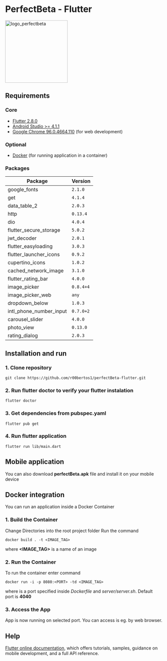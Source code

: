 # PerfectBeta - Flutter

<img src="https://i.imgur.com/aKSxfR5.png"  width="200px" alt="logo_perfectbeta"/>  

## Requirements

### Core
* [Flutter 2.8.0](https://docs.flutter.dev/get-started/install)
* [Android Studio >= 4.1.1](https://developer.android.com/studio)
* [Google Chrome 96.0.4664.110](https://www.google.com/intl/pl_pl/chrome/) (for web development)

### Optional
* [Docker](https://docs.docker.com/get-docker/) (for running application in a container)

### Packages
| Package  | Version |
| ------------- | ------------- |
| google_fonts  | `2.1.0`  |
| get  | `4.1.4`  |
| data_table_2  | `2.0.3`  |
| http  | `0.13.4`  |
| dio  | `4.0.4`  |
| flutter_secure_storage  | `5.0.2`  |
| jwt_decoder  | `2.0.1`  |
| flutter_easyloading  | `3.0.3`  |
| flutter_launcher_icons  | `0.9.2`  |
| cupertino_icons  | `1.0.2`  |
| cached_network_image  | `3.1.0`  |
| flutter_rating_bar  | `4.0.0`  |
| image_picker  | `0.8.4+4`  |
| image_picker_web  | `any`  |
| dropdown_below  | `1.0.3`  |
| intl_phone_number_input  | `0.7.0+2`  |
| carousel_slider  | `4.0.0`  |
| photo_view  | `0.13.0`  |
| rating_dialog  | `2.0.3`  |

## Installation and run

### 1. Clone repository

````
git clone https://github.com/r00bertos1/perfectBeta-flutter.git
````

### 2. Run flutter doctor to verify your flutter instalation

````
flutter doctor
````

### 3. Get dependencies from pubspec.yaml

````
flutter pub get
````

### 4. Run flutter application

````
flutter run lib/main.dart
````

## Mobile application
You can also download **perfectBeta.apk** file and install it on your mobile device

## Docker integration
You can run an application inside a Docker Container

### 1. Build the Container
Change Directories into the root project folder
Run the command 
````
docker build . -t <IMAGE_TAG>
````
where **<IMAGE_TAG>** is a name of an image

### 2. Run the Container
To run the container enter command
````
docker run -i -p 8080:<PORT> -td <IMAGE_TAG>
````
where **<PORT>** is a port specified inside *Dockerfile* and *server/server.sh*. Default port is **4040**

### 3. Access the App
App is now running on selected port. You can access is eg. by web browser.
  
## Help
[Flutter online documentation](https://flutter.dev/docs), which offers tutorials,
samples, guidance on mobile development, and a full API reference.
